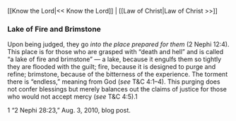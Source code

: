 [[Know the Lord|<< Know the Lord]]  |  [[Law of Christ|Law of Christ >>]]

### Lake of Fire and Brimstone
Upon being judged, they go *into the place prepared for them* (2 Nephi 12:4). This place is for those who are grasped with “death and hell” and is called “a lake of fire and brimstone” — a lake, because it engulfs them so tightly they are flooded with the guilt; fire, because it is designed to purge and refine; brimstone, because of the bitterness of the experience. The torment there is “endless,” meaning from God (*see* T&C 4:1–4). This purging does not confer blessings but merely balances out the claims of justice for those who would not accept mercy (*see* T&C 4:5).1



1 “2 Nephi 28:23,” Aug. 3, 2010, blog post.
